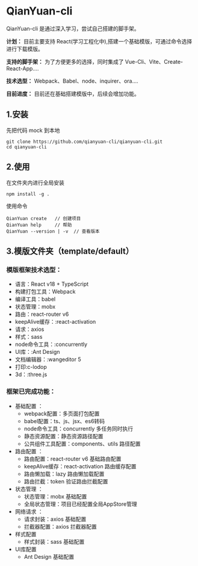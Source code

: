 # QianYuan-cli

QianYuan-cli 是通过深入学习，尝试自己搭建的脚手架。

**计划：** 目前主要支持 React(学习工程化中),搭建一个基础模版，可通过命令选择进行下载模版。  

**支持的脚手架：** 为了方便更多的选择，同时集成了 Vue-Cli、Vite、Create-React-App....

**技术选型：** Webpack、Babel、node、inquirer、ora....

**目前进度：** 目前还在基础搭建模版中，后续会增加功能。

## 1.安装

先把代码 mock 到本地

```
git clone https://github.com/qianyuan-cli/qianyuan-cli.git
cd qianyuan-cli
```

## 2.使用

在文件夹内进行全局安装

```
npm install -g .
```

使用命令

```
QianYuan create   // 创建项目
QianYuan help     // 帮助
QianYuan --version | -v  // 查看版本

```
## 3.模版文件夹（template/default）

### 模版框架技术选型：
- 语言：React v18 + TypeScript
- 构建打包工具：Webpack
- 编译工具：babel
- 状态管理：mobx
- 路由：react-router v6 
- keepAlive缓存：:react-activation
- 请求：axios
- 样式：sass
- node命令工具：:concurrently 
- UI库：:Ant Design
- 文档编辑器：:wangeditor 5
- 打印:c-lodop
- 3d：:three.js
### 框架已完成功能：
- 基础配置 ：
    - webpack配置：多页面打包配置
    - babel配置：ts、js、jsx、es6转码
    - node命令工具：concurrently 多任务同时执行
    - 静态资源配置：静态资源路径配置
    - 公共组件工具配置：components、utils 路径配置
- 路由配置 ：
    - 路由配置：react-router v6 基础路由配置
    - keepAlive缓存：react-activation 路由缓存配置
    - 路由懒加载：lazy 路由懒加载配置
    - 路由拦截：token 验证路由拦截配置
- 状态管理 ：
    - 状态管理：mobx 基础配置
    - 全局状态管理：项目已经配置全局AppStore管理
- 网络请求 ：
    - 请求封装：axios 基础配置
    - 拦截器配置：axios 拦截器配置
- 样式配置
    - 样式封装：sass 基础配置
- UI库配置
    - Ant Design 基础配置





